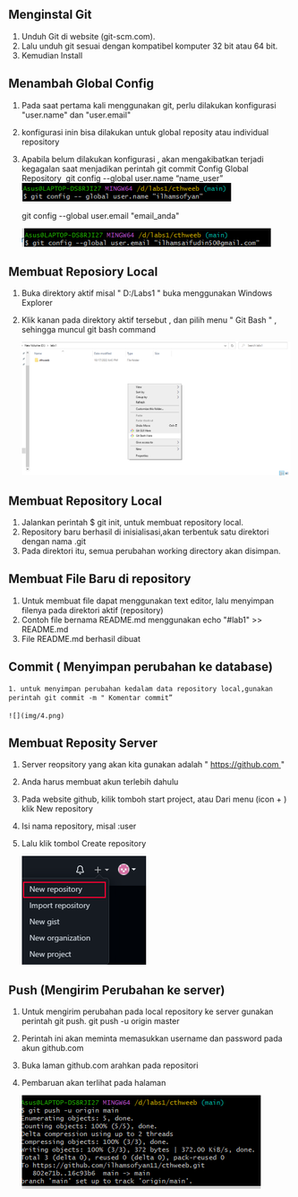 ## Menginstal Git
1. Unduh Git di website (git-scm.com).
2. Lalu unduh git sesuai dengan kompatibel komputer 32 bit atau 64 bit.
3. Kemudian Install


## Menambah Global Config
1. Pada saat pertama kali menggunakan git, perlu dilakukan konfigurasi "user.name" dan "user.email"
2. konfigurasi inin bisa dilakukan untuk global reposity atau individual repository
3. Apabila belum dilakukan konfigurasi , akan mengakibatkan terjadi kegagalan saat menjadikan perintah git commit
      Config Global Repository 
      	git config --global user.name “name_user”
      	![](img/1.png)
        
     
	git config --global user.email "email_anda"
	

	![](img/2.png)
	
	
## Membuat Reposiory Local
1. Buka direktory aktif misal " D:/Labs1 " buka menggunakan Windows Explorer
2. Klik kanan pada direktory aktif tersebut , dan pilih menu " Git Bash " , sehingga muncul git bash command

	![](img/3.png)





## Membuat Repository Local
1. Jalankan perintah $ git init, untuk membuat repository local.
2. Repository baru berhasil di inisialisasi,akan terbentuk satu direktori dengan nama .git
3. Pada direktori itu, semua perubahan working directory akan disimpan.

## Membuat File Baru di repository
1. Untuk membuat file dapat menggunakan text editor, lalu menyimpan filenya pada direktori aktif (repository)
2. Contoh file bernama README.md menggunakan echo "#lab1" >> README.md
3. File README.md berhasil dibuat


## Commit ( Menyimpan perubahan ke database)
    1. untuk menyimpan perubahan kedalam data repository local,gunakan perintah git commit -m " Komentar commit”
    
	![](img/4.png)

## Membuat Reposity Server
1. Server reopsitory yang akan kita gunakan adalah " https://github.com "
2. Anda harus membuat akun terlebih dahulu
3. Pada website github, kilik tomboh start project, atau Dari menu (icon + ) klik New repository 
4. Isi nama repository, misal :user
5. Lalu klik tombol Create repository 

	![](img/5.png)

## Push (Mengirim Perubahan ke server)
1. Untuk mengirim perubahan pada local repository ke server gunakan perintah git push. git push -u origin master
2. Perintah ini akan meminta memasukkan username dan password pada akun github.com
3. Buka laman github.com arahkan pada repositori
4. Pembaruan akan terlihat pada halaman 

	![](img/6.png)



